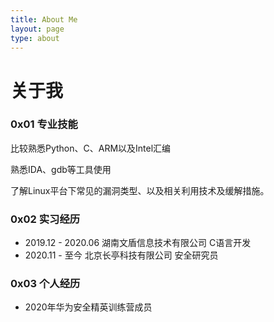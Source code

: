 ```yaml
---
title: About Me
layout: page
type: about
---
```

# 关于我

### 0x01 专业技能

比较熟悉Python、C、ARM以及Intel汇编

熟悉IDA、gdb等工具使用

了解Linux平台下常见的漏洞类型、以及相关利用技术及缓解措施。

### 0x02 实习经历

* 2019.12 - 2020.06 湖南文盾信息技术有限公司      C语言开发
* 2020.11 - 至今        北京长亭科技有限公司             安全研究员

### 0x03 个人经历

* 2020年华为安全精英训练营成员     


